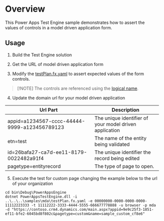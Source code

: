 # Overview

This Power Apps Test Engine sample demonstrates how to assert the values of controls in a model driven application form.

## Usage

1. Build the Test Engine solution

2. Get the URL of model driven application form

3. Modify the [testPlan.fx.yaml](./testPlan.fx.yaml) to assert expected values of the form controls.

  > [!NOTE] The controls are referenced using the [logical name](https://learn.microsoft.com/power-apps/developer/data-platform/entity-metadata#table-names).

4. Update the domain url for your model driven application

| Url Part | Description |
|----------|-------------|
| appid=a1234567-cccc-44444-9999-a123456789123 | The unique identifier of your model driven application |
| etn=test | The name of the entity being validated |
| id=26bafa27-ca7d-ee11-8179-0022482a91f4 | The unique identifier the record being edited |
| pagetype=entityrecord | The type of page to open.

5. Execute the test for custom page changing the example below to the url of your organization

```pwsh
cd bin\Debug\PowerAppsEngine
dotnet PowerAppsTestEngine.dll -i ..\..\..\samples\mda\testPlan.fx.yaml -e 00000000-0000-0000-0000-11112223333 -t 11112222-3333-4444-5555-666677778888 -u browser -p mda -d "https://contoso.crm4.dynamics.com/main.aspx?appid=9e9c25f3-1851-ef11-bfe2-6045bd8f802c&pagetype=custom&name=sample_custom_cf8e6"
```
